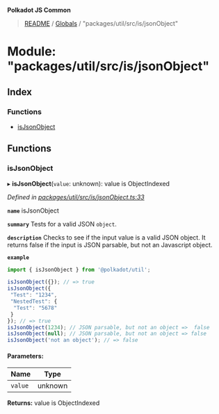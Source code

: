 **Polkadot JS Common**

> [README](../README.md) / [Globals](../globals.md) / "packages/util/src/is/jsonObject"

# Module: "packages/util/src/is/jsonObject"

## Index

### Functions

* [isJsonObject](_packages_util_src_is_jsonobject_.md#isjsonobject)

## Functions

### isJsonObject

▸ **isJsonObject**(`value`: unknown): value is ObjectIndexed

*Defined in [packages/util/src/is/jsonObject.ts:33](https://github.com/polkadot-js/common/blob/dd1220ac/packages/util/src/is/jsonObject.ts#L33)*

**`name`** isJsonObject

**`summary`** Tests for a valid JSON `object`.

**`description`** 
Checks to see if the input value is a valid JSON object.
It returns false if the input is JSON parsable, but not an Javascript object.

**`example`** 
<BR>

```javascript
import { isJsonObject } from '@polkadot/util';

isJsonObject({}); // => true
isJsonObject({
 "Test": "1234",
 "NestedTest": {
  "Test": "5678"
 }
}); // => true
isJsonObject(1234); // JSON parsable, but not an object =>  false
isJsonObject(null); // JSON parsable, but not an object => false
isJsonObject('not an object'); // => false
```

#### Parameters:

Name | Type |
------ | ------ |
`value` | unknown |

**Returns:** value is ObjectIndexed
